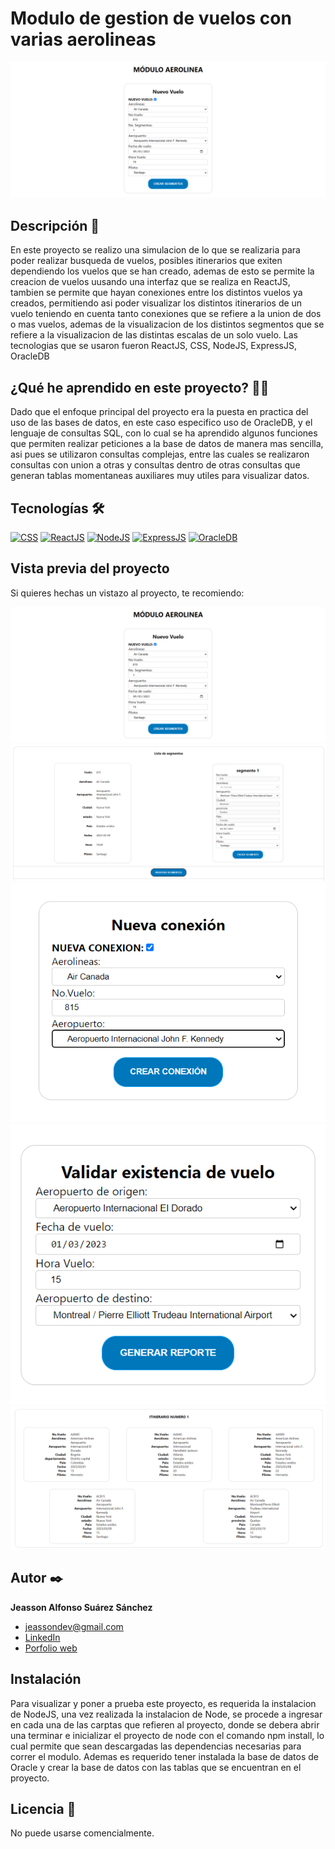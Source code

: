 # Modulo de gestion de vuelos con varias aerolineas
![Imagen del proyecto](https://github.com/JeassonSuarez/ModuloVuelos/blob/main/previewImagenes/creacion%20vuelo%20inicial.png?raw=true)

## Descripción 📑

En este proyecto se realizo una simulacion de lo que se realizaria para poder realizar busqueda de vuelos, posibles itinerarios que exiten dependiendo los vuelos que se han creado, ademas de esto se permite la creacion de vuelos uusando una interfaz que se realiza en ReactJS, tambien se permite que hayan conexiones entre los distintos vuelos ya creados, permitiendo asi poder visualizar los distintos itinerarios de un vuelo teniendo en cuenta tanto conexiones que se refiere a la union de dos o mas vuelos, ademas de la visualizacion de los distintos segmentos que se refiere a la visualizacion de las distintas escalas de un solo vuelo. Las tecnologias que se usaron fueron ReactJS, CSS, NodeJS, ExpressJS, OracleDB

## ¿Qué he aprendido en este proyecto? 🙇🏻 

Dado que el enfoque principal del proyecto era la puesta en practica del uso de las bases de datos, en este caso especifico uso de OracleDB, y el lenguaje de consultas SQL, con lo cual se ha aprendido algunos funciones que permiten realizar peticiones a la base de datos de manera mas sencilla, asi pues se utilizaron consultas complejas, entre las cuales se realizaron consultas con union a otras y consultas dentro de otras consultas que generan tablas momentaneas auxiliares muy utiles para visualizar datos. 

## Tecnologías 🛠
<!-- Iconos sacados de: https://github.com/hendrasob/badges/blob/master/README.md y https://github.com/alexandresanlim/Badges4-README.md-Profile -->
[![CSS](https://img.shields.io/badge/CSS3-1572B6?style=for-the-badge&logo=css3&logoColor=white)](https://es.wikipedia.org/wiki/CSS)
[![ReactJS](https://img.shields.io/badge/React-20232A?style=for-the-badge&logo=react&logoColor=61DAFB)](https://es.wikipedia.org/wiki/ReactJS)
[![NodeJS](https://img.shields.io/badge/Node.js-339933?style=for-the-badge&logo=nodedotjs&logoColor=white)](https://es.wikipedia.org/wiki/NodeJS)
[![ExpressJS](https://img.shields.io/badge/Express.js-000000?style=for-the-badge&logo=express&logoColor=white)](https://es.wikipedia.org/wiki/expressjs)
[![OracleDB](https://img.shields.io/badge/Oracle-F80000?style=for-the-badge&logo=Oracle&logoColor=white)](https://es.wikipedia.org/wiki/Oracle)

## Vista previa del proyecto
Si quieres hechas un vistazo al proyecto, te recomiendo:

![Captura del proyecto](https://github.com/JeassonSuarez/ModuloVuelos/blob/main/previewImagenes/creacion%20vuelo%20inicial.png?raw=true)
![Captura del proyecto](https://github.com/JeassonSuarez/ModuloVuelos/blob/main/previewImagenes/creacion%20de%20segmentos.png?raw=true)
![Captura del proyecto](https://github.com/JeassonSuarez/ModuloVuelos/blob/main/previewImagenes/conexion.png?raw=true)
![Captura del proyecto](https://github.com/JeassonSuarez/ModuloVuelos/blob/main/previewImagenes/existecnia%20vuelo.png?raw=true)
![Captura del proyecto](https://github.com/JeassonSuarez/ModuloVuelos/blob/main/previewImagenes/itinerario%20de%20vuelo.png?raw=true)

## Autor ✒️
**Jeasson Alfonso Suárez Sánchez**

* [jeassondev@gmail.com](jeassondev@gmail.com)
* [LinkedIn](www.linkedin.com/in/jeassonsuarez)
* [Porfolio web](https://jeassonsuarez.github.io/Portafolio/)

## Instalación 
Para visualizar y poner a prueba este proyecto, es requerida la instalacion de NodeJS, una vez realizada la instalacion de Node, se procede a ingresar en cada una de las carptas que refieren al proyecto, donde se debera abrir una terminar e inicializar el proyecto de node con el comando npm install, lo cual permite que sean descargadas las dependencias necesarias para correr el modulo. Ademas es requerido tener instalada la base de datos de Oracle y crear la base de datos con las tablas que se encuentran en el proyecto. 

## Licencia 📄
No puede usarse comencialmente.
